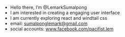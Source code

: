 -  Hello there, I’m @LemarkSumalpong
- I am interested in creating a engaging user interface
- I am currently exploring react and windtail css
- email: sumalponglemark@gmail.com
- social accounts: www.facebook.com/pacifist.lem

<!---
LemarkSumalpong/LemarkSumalpong is a ✨ special ✨ repository because its `README.md` (this file) appears on your GitHub profile.
You can click the Preview link to take a look at your changes.
--->
